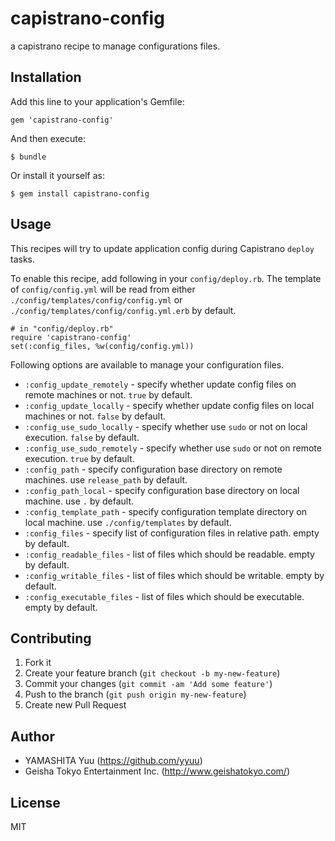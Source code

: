 # capistrano-config

a capistrano recipe to manage configurations files.

## Installation

Add this line to your application's Gemfile:

    gem 'capistrano-config'

And then execute:

    $ bundle

Or install it yourself as:

    $ gem install capistrano-config

## Usage

This recipes will try to update application config during Capistrano `deploy` tasks.

To enable this recipe, add following in your `config/deploy.rb`.
The template of `config/config.yml` will be read from either `./config/templates/config/config.yml` or `./config/templates/config/config.yml.erb` by default.

    # in "config/deploy.rb"
    require 'capistrano-config'
    set(:config_files, %w(config/config.yml))

Following options are available to manage your configuration files.

 * `:config_update_remotely` - specify whether update config files on remote machines or not. `true` by default.
 * `:config_update_locally` - specify whether update config files on local machines or not. `false` by default.
 * `:config_use_sudo_locally` - specify whether use `sudo` or not on local execution. `false` by default.
 * `:config_use_sudo_remotely` - specify whether use `sudo` or not on remote execution. `true` by default.
 * `:config_path` - specify configuration base directory on remote machines. use `release_path` by default.
 * `:config_path_local` - specify configuration base directory on local machine. use `.` by default.
 * `:config_template_path` - specify configuration template directory on local machine. use `./config/templates` by default.
 * `:config_files` - specify list of configuration files in relative path. empty by default.
 * `:config_readable_files` - list of files which should be readable. empty by default.
 * `:config_writable_files` - list of files which should be writable. empty by default.
 * `:config_executable_files` - list of files which should be executable. empty by default.

## Contributing

1. Fork it
2. Create your feature branch (`git checkout -b my-new-feature`)
3. Commit your changes (`git commit -am 'Add some feature'`)
4. Push to the branch (`git push origin my-new-feature`)
5. Create new Pull Request

## Author

- YAMASHITA Yuu (https://github.com/yyuu)
- Geisha Tokyo Entertainment Inc. (http://www.geishatokyo.com/)

## License

MIT
